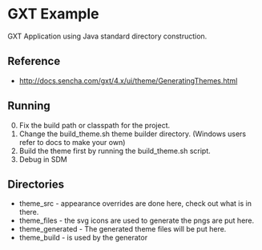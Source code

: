 # GXT Example
GXT Application using Java standard directory construction.

## Reference

 *  http://docs.sencha.com/gxt/4.x/ui/theme/GeneratingThemes.html

## Running
0. Fix the build path or classpath for the project. 
1. Change the build_theme.sh theme builder directory. (Windows users refer to docs to make your own)
2. Build the theme first by running the build_theme.sh script.  
3. Debug in SDM
 
## Directories
* theme_src - appearance overrides are done here, check out what is in there.
* theme_files - the svg icons are used to generate the pngs are put here. 
* theme_generated - The generated theme files will be put here.
* theme_build - is used by the generator
